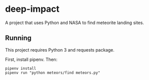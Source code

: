 # deep-impact
A project that uses Python and NASA to find meteorite landing sites.

## Running

This project requires Python 3 and requests package.

First, install pipenv. Then:

```
pipenv install
pipenv run "python meteors/find meteors.py"
```
